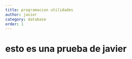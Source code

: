 ```yaml
---
title: programacion utilidades
author: javier
category: database
order: 1
---
```


# esto es una prueba de javier
